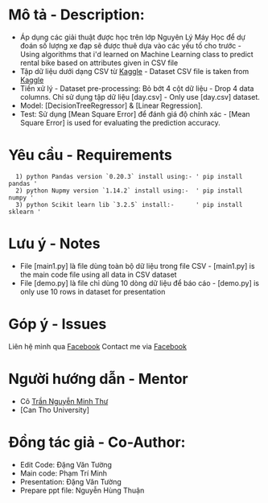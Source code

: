# Mô tả - Description:
- Áp dụng các giải thuật được học trên lớp Nguyên Lý Máy Học để dự đoán số lượng xe đạp sẽ được thuê dựa vào các yếu tố cho trước - Using algorithms that i'd learned on Machine Learning class to predict rental bike based on attributes given in CSV  file
- Tập dữ liệu dưới dạng CSV từ [Kaggle](https://www.kaggle.com/lakshmi25npathi/bike-sharing-dataset) - Dataset CSV file is taken from [Kaggle](https://www.kaggle.com/lakshmi25npathi/bike-sharing-dataset)
- Tiền xử lý - Dataset pre-processing:
      Bỏ bớt 4 cột dữ liệu - Drop 4 data columns.
      Chỉ sử dụng tập dữ liệu [day.csv] - Only use [day.csv] dataset.
- Model:
      [DecisionTreeRegressor] & [Linear Regression].
- Test:
      Sử dụng [Mean Square Error] để đánh giá độ chính xác - [Mean Square Error] is used for evaluating the prediction accuracy.

# Yêu cầu - Requirements
      1) python Pandas version `0.20.3` install using:- ' pip install pandas '
      2) python Nupmy version `1.14.2` install using:-  ' pip install numpy '
      3) python Scikit learn lib `3.2.5` install:-      ' pip install sklearn '

# Lưu ý - Notes
- File [main1.py] là file dùng toàn bộ dữ liệu trong file CSV - [main1.py] is the main code file using all data in CSV dataset
- File [demo.py] là file chỉ dùng 10 dòng dữ liệu để báo cáo - [demo.py] is only use 10 rows in dataset for presentation

# Góp ý - Issues
Liên hệ mình qua [Facebook](https://facebook.com/yllaw99)
Contact me via [Facebook](https://facebook.com/yllaw99)

# Người hướng dẫn - Mentor
- Cô [Trần Nguyễn Minh Thư](#Miss-Tran-Nguyen-Minh-Thu)
- [Can Tho University]

# Đồng tác giả - Co-Author:
- Edit Code: Đặng Văn Tường
- Main code: Phạm Trí Minh
- Presentation: Đặng Văn Tường
- Prepare ppt file: Nguyễn Hùng Thuận
